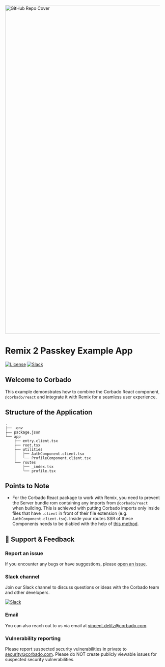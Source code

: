 <img width="1070" alt="GitHub Repo Cover" src="https://github.com/corbado/corbado-php/assets/18458907/aa4f9df6-980b-4b24-bb2f-d71c0f480971">

# Remix 2 Passkey Example App

[![License](https://img.shields.io/badge/license-MIT-green)](./LICENSE)
[![Slack](https://img.shields.io/badge/slack-join%20chat-brightgreen.svg)](https://join.slack.com/t/corbado/shared_invite/zt-1b7867yz8-V~Xr~ngmSGbt7IA~g16ZsQ)

## Welcome to Corbado

This example demonstrates how to combine the Corbado React component, `@corbado/react` and integrate it with Remix for a seamless user experience.

## Structure of the Application

```
.
├── .env
├── package.json
└── app
    ├── entry.client.tsx
    ├── root.tsx
    ├── utilities
    │   ├── AuthComponent.client.tsx
    │   └── ProfileComponent.client.tsx
    └── routes
        ├── _index.tsx
        └── profile.tsx
```

## Points to Note

- For the Corbado React package to work with Remix, you need to prevent the Server bundle rom containing any imports from `@corbado/react` when building. This is achieved with putting Corbado imports only inside files that have `.client` in front of their file extension (e.g. `AuthComponent.client.tsx`). Inside your routes SSR of these Components needs to be diabled with the help of [this method](https://remix.run/docs/en/main/route/hydrate-fallback).


## :speech_balloon: Support & Feedback

### Report an issue

If you encounter any bugs or have suggestions, please [open an issue](https://github.com/corbado/example-passkeys-remix/issues/new).

### Slack channel

Join our Slack channel to discuss questions or ideas with the Corbado team and other developers.

[![Slack](https://img.shields.io/badge/slack-join%20chat-brightgreen.svg)](https://join.slack.com/t/corbado/shared_invite/zt-1b7867yz8-V~Xr~ngmSGbt7IA~g16ZsQ)

### Email

You can also reach out to us via email at vincent.delitz@corbado.com.

### Vulnerability reporting

Please report suspected security vulnerabilities in private to security@corbado.com. Please do NOT create publicly viewable issues for suspected security vulnerabilities.
